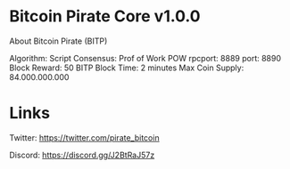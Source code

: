 # Bitcoin Pirate Core v1.0.0


About Bitcoin Pirate (BITP)

 Algorithm: Script 
 Consensus: Prof of Work POW 
 rpcport: 8889 
 port: 8890 
 Block Reward: 50 BITP 
 Block Time: 2 minutes 
 Max Coin Supply: 84.000.000.000


# Links  

Twitter: https://twitter.com/pirate_bitcoin

Discord: https://discord.gg/J2BtRaJ57z

